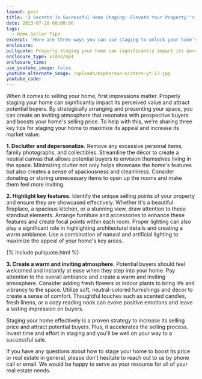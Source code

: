 ```yaml
---
layout: post
title: '3 Secrets To Successful Home Staging: Elevate Your Property''s Value'
date: 2023-07-20 00:00:00
tags:
  - Home Seller Tips
excerpt: 'Here are three ways you can use staging to unlock your home’s potential. '
enclosure:
pullquote: Properly staging your home can significantly impact its perceived value.
enclosure_type: video/mp4
enclosure_time:
use_youtube_image: false
youtube_alternate_image: /uploads/mcpherson-sisters-yt-13.jpg
youtube_code:
---
```

When it comes to selling your home, first impressions matter. Properly staging your home can significantly impact its perceived value and attract potential buyers. By strategically arranging and presenting your space, you can create an inviting atmosphere that resonates with prospective buyers and boosts your home's selling price. To help with this, we're sharing three key tips for staging your home to maximize its appeal and increase its market value:&nbsp;

**1\. Declutter and depersonalize.** Remove any excessive personal items, family photographs, and collectibles. Streamline the décor to create a neutral canvas that allows potential buyers to envision themselves living in the space. Minimizing clutter not only helps showcase the home's features but also creates a sense of spaciousness and cleanliness. Consider donating or storing unnecessary items to open up the rooms and make them feel more inviting.

**2\. Highlight key features.** Identify the unique selling points of your property and ensure they are showcased effectively. Whether it's a beautiful fireplace, a spacious kitchen, or a stunning view, draw attention to these standout elements. Arrange furniture and accessories to enhance these features and create focal points within each room. Proper lighting can also play a significant role in highlighting architectural details and creating a warm ambiance. Use a combination of natural and artificial lighting to maximize the appeal of your home's key areas.

{% include pullquote.html %}

**3\. Create a warm and inviting atmosphere.** Potential buyers should feel welcomed and instantly at ease when they step into your home. Pay attention to the overall ambiance and create a warm and inviting atmosphere. Consider adding fresh flowers or indoor plants to bring life and vibrancy to the space. Utilize soft, neutral-colored furnishings and décor to create a sense of comfort. Thoughtful touches such as scented candles, fresh linens, or a cozy reading nook can evoke positive emotions and leave a lasting impression on buyers.

Staging your home effectively is a proven strategy to increase its selling price and attract potential buyers. Plus, it accelerates the selling process. Invest time and effort in staging and you'll be well on your way to a successful sale.

If you have any questions about how to stage your home to boost its price or real estate in general, please don’t hesitate to reach out to us by phone call or email. We would be happy to serve as your resource for all of your real estate needs.